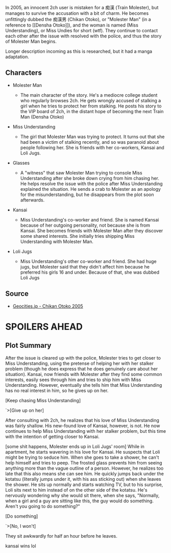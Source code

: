 In 2005, an innocent 2ch user is mistaken for a 痴漢 (Train Molester), but manages to survive the accusation with a bit of charm. He becomes unfittingly dubbed the 痴漢男 (Chikan Otoko), or "Molester Man" (in a reference to [[Densha Otoko]]), and the woman is named (Miss Understanding), or Miss Undies for short (wtf). They continue to contact each other after the issue with resolved with the police, and thus the story of Molester Man begins.

Longer description incoming as this is researched, but it had a manga adaptation.

## Characters

* Molester Man
  * The main character of the story. He's a mediocre college student who regularly browses 2ch. He gets wrongly accused of stalking a girl when he tries to protect her from stalking. He posts his story to the VIP board of 2ch, in the distant hope of becoming the next Train Man (Densha Otoko) 

* Miss Understanding
  * The girl that Molester Man was trying to protect. It turns out that she had been a victim of stalking recently, and so was paranoid about people following her. She is friends with her co-workers, Kansai and Loli Jugs.

* Glasses
  * A "witness" that saw Molester Man trying to console Miss Understanding after she broke down crying from him chasing her. He helps resolve the issue with the police after Miss Understanding explained the situation. He sends a crab to Molester as an apology for the misunderstanding, but he disappears from the plot soon afterwards.
  
* Kansai
  * Miss Understanding's co-worker and friend. She is named Kansai because of her outgoing personality, not because she is from Kansai. She becomes friends with Molester Man after they discover some shared interests. She initially tries shipping Miss Understanding with Molester Man.

* Loli Jugs
  * Miss Understanding's other co-worker and friend. She had huge jugs, but Molester said that they didn't affect him because he preferred his girls 16 and under. Because of that, she was dubbed Loli Jugs

## Source

* [Geocities.jp - Chikan Otoko 2005](http://www.geocities.jp/chikan_otoko_2005/)

# SPOILERS AHEAD




## Plot Summary
After the issue is cleared up with the police, Molester tries to get closer to Miss Understanding, using the pretense of helping her with her stalker problem (though he does express that he does genuinely care about her situation). Kansai, now friends with Molester after they find some common interests, easily sees through him and tries to ship him with Miss Understanding. However, eventually she tells him that Miss Understanding has no real interest in him, so he gives up on her. 

[Keep chasing Miss Understanding]

`>[Give up on her]

After consulting with 2ch, he realizes that his love of Miss Understanding was fairly shallow. His new-found love of Kansai, however, is not. He now continues to help Miss Understanding with her stalker problem, but this time with the intention of getting closer to Kansai.

[some shit happens, Molester ends up in Loli Jugs' room] While in apartment, he starts wavering in his love for Kansai. He suspects that Loli might be trying to seduce him. When she goes to take a shower, he can't help himself and tries to peep. The frosted glass prevents him from seeing anything more than the vague outline of a person. However, he realizes too late that this also means she can see him. He quickly jumps back under the kotatsu (literally jumps under it, with his ass sticking out) when she leaves the shower. He sits up normally and starts watching TV, but to his surprise, Loli sits next to him instead of on the other side of the kotatsu. He's nervously wondering why she would sit there, when she says, "Normally, when a girl and a guy are sitting like this, the guy would do something. Aren't you going to do something?"

[Do something]

`>[No, I won't]

They sit awkwardly for half an hour before he leaves.

kansai wins lol